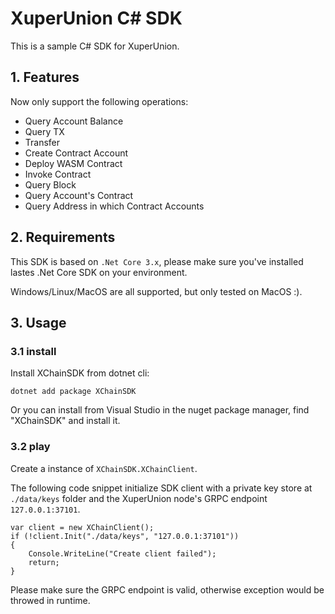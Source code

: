 # XuperUnion C# SDK

This is a sample C# SDK for XuperUnion.

## 1. Features

Now only support the following operations:

* Query Account Balance
* Query TX
* Transfer
* Create Contract Account
* Deploy WASM Contract
* Invoke Contract
* Query Block
* Query Account's Contract
* Query Address in which Contract Accounts

## 2. Requirements

This SDK is based on `.Net Core 3.x`, please make sure you've installed lastes .Net Core SDK on your environment.

Windows/Linux/MacOS are all supported, but only tested on MacOS :).

## 3. Usage

### 3.1 install

Install XChainSDK from dotnet cli:
```
dotnet add package XChainSDK
```

Or you can install from Visual Studio in the nuget package manager, find "XChainSDK" and install it.


### 3.2 play

Create a instance of `XChainSDK.XChainClient`.

The following code snippet initialize SDK client with a private key store at `./data/keys` folder and the XuperUnion node's GRPC endpoint `127.0.0.1:37101`.

```
var client = new XChainClient();
if (!client.Init("./data/keys", "127.0.0.1:37101"))
{
    Console.WriteLine("Create client failed");
    return;
}
```

Please make sure the GRPC endpoint is valid, otherwise exception would be throwed in runtime.

